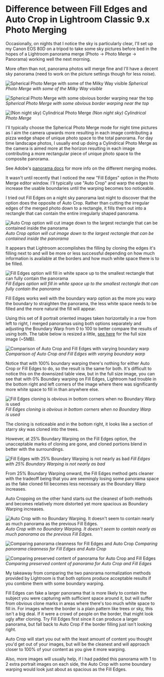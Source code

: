 # Difference between Fill Edges and Auto Crop in Lightroom Classic 9.x Photo Merging

Occasionally, on nights that I notice the sky is particularly clear, I'll set up my Canon EOS 80D on a tripod to take some sky pictures before bed in the hopes of a Lightroom panorama merge (Photo -> Photo Merge -> Panorama) working well the next morning.

More often than not, panorama photos will merge fine and I'll have a decent sky panorama (need to work on the picture settings though for less noise).

![Spherical Photo Merge with some of the Milky Way visible](./assets/2018-11-02_21-44-47750_Canon_EOS_80D-Pano.jpg)
*Spherical Photo Merge with some of the Milky Way visible*

![Spherical Photo Merge with some obvious border warping near the top](./assets/night-sky.jpg)
*Spherical Photo Merge with some obvious border warping near the top*

![(Non night sky) Cylindrical Photo Merge](./assets/2018-11-03_09-07-19211_Canon_EOS_80D.jpg)
*(Non night sky) Cylindrical Photo Merge*

I'll typically choose the Spherical Photo Merge mode for night time pictures as I aim the camera upwards more resulting in each image contributing a pizza wedge shape of unique photo space to the total panorama.
For day time landscape photos, I usually end up doing a Cylindrical Photo Merge as the camera is aimed more at the horizon resulting in each image contributing a more rectangular piece of unique photo space to the composite panorama.

See Adobe's [panorama docs](https://helpx.adobe.com/lightroom-classic/help/panorama.html) for more info on the different merging modes.

It wasn't until recently that I noticed the new "Fill Edges" option in the Photo Merge editor window. I'll typically use "Auto Crop" and warp the edges to increase the usable boundaries until the warping becomes too noticeable.

I tried out Fill Edges on a night sky panorama last night to discover that the option does the opposite of Auto Crop. Rather than cutting the irregular edges of the merged photo down to a rectangle, it fills them out into a rectangle that can contain the entire irregularly shaped panorama.

![Auto Crop option will cut image down to the largest rectangle that can be contained inside the panorama](./assets/2020-07-13_22-50-56160_Canon_EOS_80D-Pano_plain-000-PREVIEW-boundary-sample-auto-crop.jpg)
*Auto Crop option will cut image down to the largest rectangle that can be contained inside the panorama*

It appears that Lightroom accomplishes the filling by cloning the edges it's filling next to and will be more or less successful depending on how much information is available at the borders and how much white space there is to be filled.

![Fill Edges option will fill in white space up to the smallest rectangle that can fully contain the panorama](./assets/2020-07-13_22-50-56160_Canon_EOS_80D-Pano_plain-000-PREVIEW-boundary-sample-fill-edges.jpg)
*Fill Edges option will fill in white space up to the smallest rectangle that can fully contain the panorama*

Fill Edges works well with the boundary warp option as the more you warp the boundary to straighten the panorama, the less white space needs to be filled and the more natural the fill will appear.

Using this set of 8 portrait oriented images taken horizontally in a row from left to right, I merged panoramas using both options separately and adjusting the Boundary Warp from 0 to 100 to better compare the results of using both. The table below is resized a little, [see here](https://raw.githubusercontent.com/arenglish/tutorials/master/lightroom-auto-crop-vs-fill-edges/assets/2020-07-13_22-50-56160_Canon_EOS_80D-Pano_comparison.jpg) for the full size image (~5MB).

![Comparison of Auto Crop and Fill Edges with varying boundary warp](./assets/2020-07-13_22-50-56160_Canon_EOS_80D-Pano_comparison_1.jpg)
*Comparison of Auto Crop and Fill Edges with varying boundary warp*

Notice that with 100% boundary warping there's nothing for either Auto Crop or Fill Edges to do, so the result is the same for both. It's difficult to notice this on the downsized table view, but in the full size image, you can see that with 0% Boundary warping on Fill Edges, Lightroom had trouble in the bottom right and left corners of the image where there was significantly more white space to fill in than anywhere else.

![Fill Edges cloning is obvious in bottom corners when no Boundary Warp is used](./assets/2020-07-13_22-50-56160_Canon_EOS_80D-Pano_fill-edge-000-PREVIEW.jpg)
*Fill Edges cloning is obvious in bottom corners when no Boundary Warp is used*

The cloning is noticeable and in the bottom right, it looks like a section of starry sky was cloned into the trees.

However, at 25% Boundary Warping on the Fill Edges option, the unacceptable marks of cloning are gone, and cloned portions blend in better with the surroundings.

![Fill Edges with 25% Boundary Warping is not nearly as bad](./assets/2020-07-13_22-50-56160_Canon_EOS_80D-Pano_fill-edge-025-PREVIEW.jpg)
*Fill Edges with 25% Boundary Warping is not nearly as bad*

From 25% Boundary Warping onward, the Fill Edges method gets cleaner with the tradeoff being that you are seemingly losing some panorama space as the fake cloned fill becomes less necessary as the Boundary Warp increases.

Auto Cropping on the other hand starts out the cleanest of both methods and becomes relatively more distorted yet more spacious as Boundary Warping increases.

![Auto Crop with no Boundary Warping. It doesn't seem to contain nearly as much panorama as the previous Fill Edges.](./assets/2020-07-13_22-50-56160_Canon_EOS_80D-Pano_auto-crop-000-PREVIEW.jpg)
*Auto Crop with no Boundary Warping. It doesn't seem to contain nearly as much panorama as the previous Fill Edges.*

![Comparing panorama cleanness for Fill Edges and Auto Crop](./assets/pano-comparison-boundary-warp-vs-cleanness.jpg)
*Comparing panorama cleanness for Fill Edges and Auto Crop*

![Comparing preserved content of panorama for Auto Crop and Fill Edges](./assets/pano-comparison-boundary-warp-vs-content.jpg)
*Comparing preserved content of panorama for Auto Crop and Fill Edges*

My takeaway from comparing the two panorama normalization methods provided by Lightroom is that both options produce acceptable results if you combine them with some boundary warping.

Fill Edges can fake a larger panorama that is more likely to contain the subject you were capturing with sufficient space around it, but will suffer from obvious clone marks in areas where there's too much white space to fill in. For images where the border is a plain pattern like trees or sky, this isn't a big deal. If it were a crowd of people on the border, that might look ugly after cloning. Try Fill Edges first since it can produce a larger panorama, but fall back to Auto Crop if the border filling just isn't looking right.

Auto Crop will start you out with the least amount of content you thought you'd get out of your images, but will be the cleanest and will approach closer to 100% of your content as you give it more warping.

Also, more images will usually help, if I had padded this panorama with 1 to 2 extra portrait images on each side, the Auto Crop with some boundary warping would look just about as spacious as the Fill Edges.
